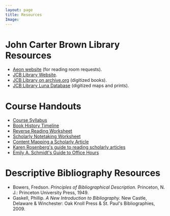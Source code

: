 ```yaml
---
layout: page
title: Resources
Image:
---
```


# John Carter Brown Library Resources
* [Aeon website](https://jcbl.aeon.atlas-sys.com/aeon.dll) (for reading room requests).
* [JCB Library Website](https://www.brown.edu/academics/libraries/john-carter-brown/).
* [JCB Library on archive.org](https://archive.org/details/JohnCarterBrownLibrary) (digitized books).
* [JCB Library Luna Database](https://jcb.lunaimaging.com/luna/servlet/allCollections) (digitized maps and prints).

# Course Handouts
* [Course Syllabus](../pdf/BookHistorySyllabusSpring2019.pdf)
* [Book History Timeline](https://cdn.knightlab.com/libs/timeline3/latest/embed/index.html?source=1nmjjmnLfNY4_CDkFkp5s7FcaOu4gI614B-HVVGuo7ks&font=Default&lang=en&initial_zoom=2&height=650)
* [Reverse Reading Worksheet](https://docs.google.com/document/d/1FP-nKyqed5Mv-LaU3rFCebSIxDG8bfKzHTZeQAEnJMk/edit)
* [Scholarly Notetaking Worksheet](https://docs.google.com/document/d/1tWTlvAqcI_OvgIKl3ZWHZxF_ZV2A8QJ-jtt7xD5kTPY/edit)
* [Content Mapping a Scholarly Article](https://docs.google.com/document/d/14Hp_n_fmq9zocIsg0mGtwuWRtLZaj4LmndIJq5QSq3Y/edit)
* [Karen Rosenberg's guide to reading scholarly articles](https://wac.colostate.edu/books/writingspaces2/rosenberg--reading-games.pdf)
* [Emily A. Schmidt's Guide to Office Hours](https://www.dropbox.com/s/oipw3ckihnl6weo/office_hours_handout.pdf?dl=0)

# Descriptive Bibliography Resources
* Bowers, Fredson. *Principles of Bibliographical Description.* Princeton, N. J.: Princeton University Press, 1949.
* Gaskell, Phillip. *A New Introduction to Bibliography.* New Castle, Delaware & Winchester: Oak Knoll Press & St. Paul's Bibliographies, 2009.

